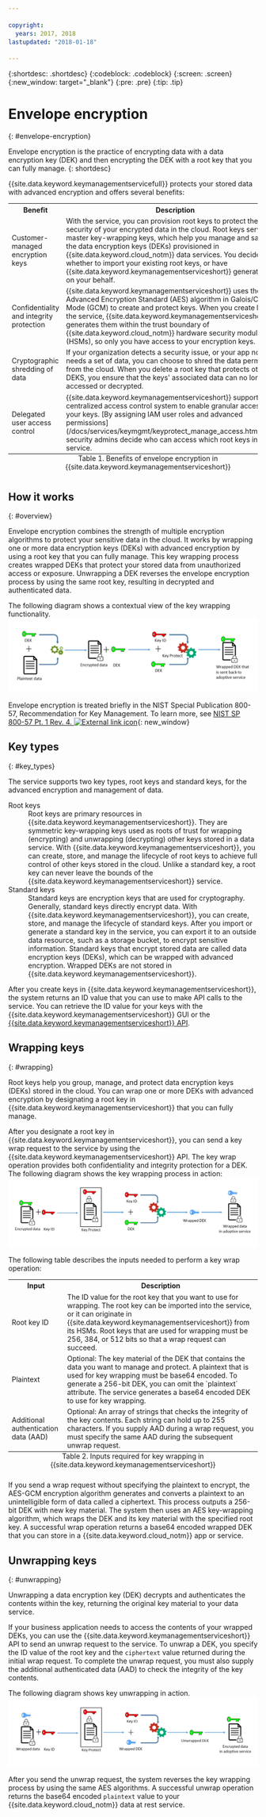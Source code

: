 ```yaml
---

copyright:
  years: 2017, 2018
lastupdated: "2018-01-18"

---
```


{:shortdesc: .shortdesc}
{:codeblock: .codeblock}
{:screen: .screen}
{:new_window: target="_blank"}
{:pre: .pre}
{:tip: .tip}

# Envelope encryption
{: #envelope-encryption}

Envelope encryption is the practice of encrypting data with a data encryption key (DEK) and then encrypting the DEK with a root key that you can fully manage. 
{: shortdesc}

{{site.data.keyword.keymanagementservicefull}} protects your stored data with advanced encryption and offers several benefits:

<table>
  <th>Benefit</th>
  <th>Description</th>
  <tr>
    <td>Customer-managed encryption keys</td>
    <td>With the service, you can provision root keys to protect the security of your encrypted data in the cloud. Root keys serve as master key-wrapping keys, which help you manage and safeguard the data encryption keys (DEKs) provisioned in {{site.data.keyword.cloud_notm}} data services. You decide whether to import your existing root keys, or have {{site.data.keyword.keymanagementserviceshort}} generate them on your behalf.</td>
  </tr>
  <tr>
    <td>Confidentiality and integrity protection</td>
    <td>{{site.data.keyword.keymanagementserviceshort}} uses the Advanced Encryption Standard (AES) algorithm in Galois/Counter Mode (GCM) to create and protect keys. When you create keys in the service, {{site.data.keyword.keymanagementserviceshort}} generates them within the trust boundary of {{site.data.keyword.cloud_notm}} hardware security modules (HSMs), so only you have access to your encryption keys.</td>
  </tr>
  <tr>
    <td>Cryptographic shredding of data</td>
    <td>If your organization detects a security issue, or your app no longer needs a set of data, you can choose to shred the data permanently from the cloud. When you delete a root key that protects other DEKS, you ensure that the keys' associated data can no longer be accessed or decrypted.</td>
  </tr>
  <tr>
    <td>Delegated user access control</td>
    <td>{{site.data.keyword.keymanagementserviceshort}} supports a centralized access control system to enable granular access for your keys. [By assigning IAM user roles and advanced permissions](/docs/services/keymgmt/keyprotect_manage_access.html#roles), security admins decide who can access which root keys in the service.</td>
  </tr>
  <caption style="caption-side:bottom;">Table 1. Benefits of envelope encryption in {{site.data.keyword.keymanagementserviceshort}}</caption>
</table>

## How it works
{: #overview}

Envelope encryption combines the strength of multiple encryption algorithms to protect your sensitive data in the cloud. It works by wrapping one or more data encryption keys (DEKs) with advanced encryption by using a root key that you can fully manage. This key wrapping process creates wrapped DEKs that protect your stored data from unauthorized access or exposure. Unwrapping a DEK reverses the envelope encryption process by using the same root key, resulting in decrypted and authenticated data.
 
The following diagram shows a contextual view of the key wrapping functionality.
![The diagram shows a contexual view of envelope encryption.](images/Figure-1-in-encryption-content.png)

Envelope encryption is treated briefly in the NIST Special Publication 800-57, Recommendation for Key Management. To learn more, see [NIST SP 800-57 Pt. 1 Rev. 4. ![External link icon](../../icons/launch-glyph.svg "External link icon")](http://nvlpubs.nist.gov/nistpubs/SpecialPublications/NIST.SP.800-57pt1r4.pdf){: new_window}

## Key types
{: #key_types}

The service supports two key types, root keys and standard keys, for the advanced encryption and management of data.

<dl>
  <dt>Root keys</dt>
    <dd>Root keys are primary resources in {{site.data.keyword.keymanagementserviceshort}}. They are symmetric key-wrapping keys used as roots of trust for wrapping (encrypting) and unwrapping (decrypting) other keys stored in a data service. With {{site.data.keyword.keymanagementserviceshort}}, you can create, store, and manage the lifecycle of root keys to achieve full control of other keys stored in the cloud. Unlike a standard key, a root key can never leave the bounds of the {{site.data.keyword.keymanagementserviceshort}} service.</dd>
  <dt>Standard keys</dt>
    <dd>Standard keys are encryption keys that are used for cryptography. Generally, standard keys directly encrypt data. With {{site.data.keyword.keymanagementserviceshort}}, you can create, store, and manage the lifecycle of standard keys. After you import or generate a standard key in the service, you can export it to an outside data resource, such as a storage bucket, to encrypt sensitive information. Standard keys that encrypt stored data are called data encryption keys (DEKs), which can be wrapped with advanced encryption. Wrapped DEKs are not stored in {{site.data.keyword.keymanagementserviceshort}}.</dd>
</dl>

After you create keys in {{site.data.keyword.keymanagementserviceshort}}, the system returns an ID value that you can use to make API calls to the service. You can retrieve the ID value for your keys with the {{site.data.keyword.keymanagementserviceshort}} GUI or the [{{site.data.keyword.keymanagementserviceshort}} API](https://console.ng.bluemix.net/apidocs/639). 

## Wrapping keys
{: #wrapping}

Root keys help you group, manage, and protect data encryption keys (DEKs) stored in the cloud. You can wrap one or more DEKs with advanced encryption by designating a root key in {{site.data.keyword.keymanagementserviceshort}} that you can fully manage. 

After you designate a root key in {{site.data.keyword.keymanagementserviceshort}}, you can send a key wrap request to the service by using the {{site.data.keyword.keymanagementserviceshort}} API. The key wrap operation provides both confidentiality and integrity protection for a DEK. The following diagram shows the key wrapping process in action:
![The diagram shows key wrapping in action.](images/Figure-2-in-encryption-content.png)

The following table describes the inputs needed to perform a key wrap operation:
<table>
  <th>Input</th>
  <th>Description</th>
  <tr>
    <td>Root key ID</td>
    <td>The ID value for the root key that you want to use for wrapping. The root key can be imported into the service, or it can originate in {{site.data.keyword.keymanagementserviceshort}} from its HSMs. Root keys that are used for wrapping must be 256, 384, or 512 bits so that a wrap request can succeed.</td>
  </tr>
  <tr>
    <td>Plaintext</td>
    <td>Optional: The key material of the DEK that contains the data you want to manage and protect. A plaintext that is used for key wrapping must be base64 encoded. To generate a 256-bit DEK, you can omit the `plaintext` attribute. The service generates a base64 encoded DEK to use for key wrapping.</td>
  </tr>
  <tr>
    <td>Additional authentication data (AAD)</td>
    <td>Optional: An array of strings that checks the integrity of the key contents. Each string can hold up to 255 characters. If you supply AAD during a wrap request, you must specify the same AAD during the subsequent unwrap request.</td>
  </tr>
    <caption style="caption-side:bottom;">Table 2. Inputs required for key wrapping in {{site.data.keyword.keymanagementserviceshort}}</caption>
</table>

If you send a wrap request without specifying the plaintext to encrypt, the AES-GCM encryption algorithm generates and converts a plaintext to an unintelligible form of data called a ciphertext. This process outputs a 256-bit DEK with new key material. The system then uses an AES key-wrapping algorithm, which wraps the DEK and its key material with the specified root key. A successful wrap operation returns a base64 encoded wrapped DEK that you can store in a {{site.data.keyword.cloud_notm}} app or service. 

## Unwrapping keys
{: #unwrapping}

Unwrapping a data encryption key (DEK) decrypts and authenticates the contents within the key, returning the original key material to your data service. 

If your business application needs to access the contents of your wrapped DEKs, you can use the {{site.data.keyword.keymanagementserviceshort}} API to send an unwrap request to the service. To unwrap a DEK, you specify the ID value of the root key and the `ciphertext` value returned during the initial wrap request. To complete the unwrap request, you must also supply the additional authenticated data (AAD) to check the integrity of the key contents.

The following diagram shows key unwrapping in action.
![The diagram shows how unwrapping data works.](images/Figure-3-in-encryption-content.png)

After you send the unwrap request, the system reverses the key wrapping process by using the same AES algorithms. A successful unwrap operation returns the base64 encoded `plaintext` value to your {{site.data.keyword.cloud_notm}} data at rest service.




